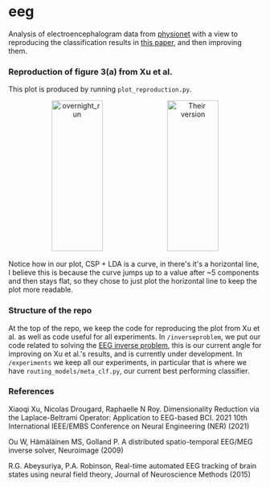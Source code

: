 # eeg
Analysis of electroencephalogram data from [physionet](https://physionet.org/about/database/) with a view to reproducing the classification results in [this paper](https://hal.science/hal-03477057/document?fbclid=IwZXh0bgNhZW0CMTAAAR3UzR91MfBHO73CSZWK6QTDI6t0cpbEQHrmT9r8Vazzl9lGhewVMDXYVOY_aem_PxbOW954AyHy0jTub2Wlvw), and then improving them.


### Reproduction of figure 3(a) from Xu et al.
This plot is produced by running `plot_reproduction.py`.

<p align="center">
  <img src="https://github.com/trialan/eeg/assets/16582240/189a2ee0-9108-4e5a-901e-6096781a20f2" alt="overnight_run" width="45%" height="300px">
  <img src="https://github.com/trialan/eeg/assets/16582240/89a80153-5df3-4abc-8db3-b94622b26080" alt="Their version" width="45%" height="300px">
</p>

Notice how in our plot, CSP + LDA is a curve, in there's it's a horizontal line, I believe this is because the curve jumps up to a value after ~5 components and then stays flat, so they chose to just plot the horizontal line to keep the plot more readable.

### Structure of the repo
At the top of the repo, we keep the code for reproducing the plot from Xu et al. as well as code useful for all experiments. In `/inverseproblem`, we put our code related to solving the [EEG inverse problem](https://www.fieldtriptoolbox.org/workshop/baci2017/inverseproblem/), this is our current angle for improving on Xu et al.'s results, and is currently under development. In `/experiments` we keep all our experiments, in particular that is where we have `routing_models/meta_clf.py`, our current best performing classifier.



### References
Xiaoqi Xu, Nicolas Drougard, Raphaelle N Roy. Dimensionality Reduction via the Laplace-Beltrami
Operator: Application to EEG-based BCI. 2021 10th International IEEE/EMBS Conference on Neural
Engineering (NER) (2021)

Ou W, Hämäläinen MS, Golland P. A distributed spatio-temporal EEG/MEG inverse solver, Neuroimage (2009) 

R.G. Abeysuriya, P.A. Robinson, Real-time automated EEG tracking of brain states using neural field theory,
Journal of Neuroscience Methods (2015)
